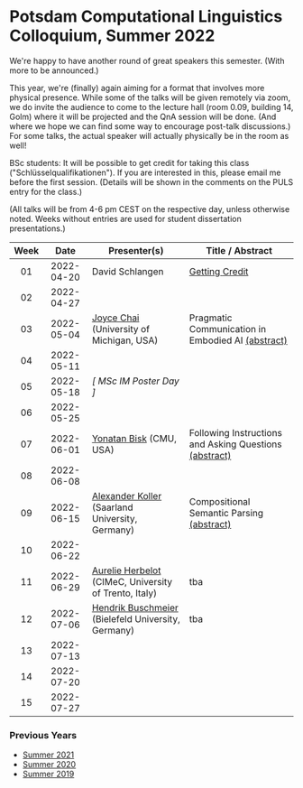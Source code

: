 # Potsdam Computational Linguistics Colloquium, Summer 2022

We're happy to have another round of great speakers this semester. (With more to be announced.)

This year, we're (finally) again aiming for a format that involves more physical presence. While some of the talks will be given remotely via zoom, we do invite the audience to come to the lecture hall (room 0.09, building 14, Golm) where it will be projected and the QnA session will be done. (And where we hope we can find some way to encourage post-talk discussions.) For some talks, the actual speaker will actually physically be in the room as well!

BSc students: It will be possible to get credit for taking this class ("Schlüsselqualifikationen"). If you are interested in this, please email me before the first session. (Details will be shown in the comments on the PULS entry for the class.)

(All talks will be from 4-6 pm CEST on the respective day, unless otherwise noted. Weeks without entries are used for student dissertation presentations.)


| Week | Date | Presenter(s) | Title / Abstract|
|:------:|:------:|-----------|------|
01 | 2022-04-20 | David Schlangen | [Getting Credit](material/2022/01-colloq-guidelines.pdf) | 
02 | 2022-04-27 | | |
03 | 2022-05-04 | [Joyce Chai](https://web.eecs.umich.edu/~chaijy/) (University of Michigan, USA)| Pragmatic Communication in Embodied AI [(abstract)](material/2022/chai_abstract.md) |
04 | 2022-05-11 | | |
05 | 2022-05-18 | *[ MSc IM Poster Day ]* | |
06 | 2022-05-25 |  | |
07 | 2022-06-01 | [Yonatan Bisk](https://yonatanbisk.com) (CMU, USA) | Following Instructions and Asking Questions [(abstract)](material/2022/bisk_abstract.md) |
08 | 2022-06-08 | | |
09 | 2022-06-15 | [Alexander Koller](https://www.coli.uni-saarland.de/~koller/) (Saarland University, Germany)| Compositional Semantic Parsing [(abstract)](material/2022/koller_abstract.md)|
10 | 2022-06-22 |   | |
11 | 2022-06-29 | [Aurelie Herbelot](https://aurelieherbelot.net) (CIMeC, University of Trento, Italy) | tba |
12 | 2022-07-06 | [Hendrik Buschmeier](https://www.techfak.uni-bielefeld.de/~hbuschme/) (Bielefeld University, Germany) | tba |
13 | 2022-07-13 | | |
14 | 2022-07-20 |   | | 
15 | 2022-07-27 | | |


### Previous Years

* [Summer 2021](past/summer2021.md)
* [Summer 2020](past/summer2020.md)
* [Summer 2019](past/summer2019.md)

